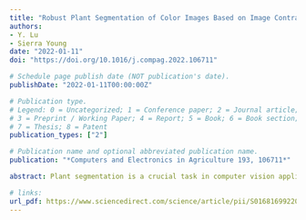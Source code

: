 ```yaml
---
title: "Robust Plant Segmentation of Color Images Based on Image Contrast Optimization"
authors: 
- Y. Lu 
- Sierra Young
date: "2022-01-11"
doi: "https://doi.org/10.1016/j.compag.2022.106711"

# Schedule page publish date (NOT publication's date).
publishDate: "2022-01-11T00:00:00Z"

# Publication type.
# Legend: 0 = Uncategorized; 1 = Conference paper; 2 = Journal article;
# 3 = Preprint / Working Paper; 4 = Report; 5 = Book; 6 = Book section;
# 7 = Thesis; 8 = Patent
publication_types: ["2"]

# Publication name and optional abbreviated publication name.
publication: "*Computers and Electronics in Agriculture 193, 106711*"

abstract: Plant segmentation is a crucial task in computer vision applications for identification/classification and quantification of plant phenotypic features. Robust segmentation of plants is challenged by a variety of factors such as unstructured background, variable illumination, biological variations, and weak plant-background contrast. Existing color indices that are empirically developed in specific applications may not adapt robustly to varying imaging conditions. This study proposes a new method for robust, automatic segmentation of plants from background in color (red-green-blue, RGB) images. This method consists of unconstrained optimization of a linear combination of RGB component images to enhance the contrast between plant and background regions, followed by automatic thresholding of the contrast-enhanced images (CEIs). The validity of this method was demonstrated using five plant image datasets acquired under different field or indoor conditions, with a total of 329 color images as well as ground-truth plant masks. The CEIs along with 10 common index images were evaluated in terms of image contrast and plant segmentation accuracy. The CEIs that were based on the maximized foreground-background separability achieved consistent, substantial improvements in image contrast over the index images, and resulted in an average segmentation accuracy of F1=95%, which is 4% better than the best accuracy obtained by the indices. The index images were found to sensitive to imaging conditions and none of them performed robustly across the datasets. The proposed method is straightforward, easy to implement and can be extended to nonlinear forms of color component combinations or other color spaces and generally useful in plant image analysis for precision agriculture and plant phenotyping.

# links:
url_pdf: https://www.sciencedirect.com/science/article/pii/S016816992200028X
---
```

